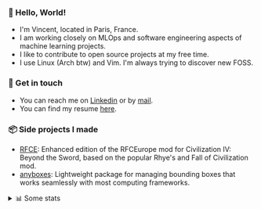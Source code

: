 ### 👋 Hello, World!

- I'm Vincent, located in Paris, France.
- I am working closely on MLOps and software engineering aspects of machine learning projects.
- I like to contribute to open source projects at my free time.
- I use Linux (Arch btw) and Vim. I'm always trying to discover new FOSS.

### 🔗 Get in touch

- You can reach me on [Linkedin](https://www.linkedin.com/in/vincent-duchauffour-3a9641155/) or by [mail](mailto:vincent.duchauffour@proton.me).
- You can find my resume [here](https://raw.githubusercontent.com/VDuchauffour/resume/main/resume.pdf).

### 📦 Side projects I made

- [RFCE](https://github.com/VDuchauffour/RFCEurope): Enhanced edition of the RFCEurope mod for Civilization IV: Beyond the Sword, based on the popular Rhye's and Fall of Civilization mod. 
- [anyboxes](https://github.com/VDuchauffour/anyboxes): Lightweight package for managing bounding boxes that works seamlessly with most computing frameworks. 

<details><summary>📊 Some stats</summary>  
  
<p align="center">
  <img alt="VDuchauffour's github stats" src="https://github-readme-stats.vercel.app/api?username=VDuchauffour&include_all_commits=true&show_icons=true&theme=react"/>
  <br />
  <img alt="VDuchauffour's streak stats" src="https://streak-stats.demolab.com?user=VDuchauffour&theme=react"/>
  <br />
  <img alt="VDuchauffour's language stats" src="https://github-readme-stats.vercel.app/api/top-langs/?username=VDuchauffour&count_private=true&include_all_commits=true&show_icons=true&layout=compact&theme=react"/>
  <!--   <br />
  <img alt="VDuchauffour's Wakatime stats" src="https://github-readme-stats.vercel.app/api/wakatime?username=VDuchauffour&theme=react"/> -->
</p>

#### 🧭 Wakatime stats
<!--START_SECTION:waka-->
![Code Time](http://img.shields.io/badge/Code%20Time-2%2C406%20hrs%2050%20mins-blue)

![Lines of code](https://img.shields.io/badge/From%20Hello%20World%20I%27ve%20Written-4.3%20million%20lines%20of%20code-blue)

**🐱 My GitHub Data** 

> 📦 989.2 kB Used in GitHub's Storage 
 > 
> 🏆 837 Contributions in the Year 2024
 > 
> 🚫 Not Opted to Hire
 > 
> 📜 9 Public Repositories 
 > 
> 🔑 2 Private Repositories 
 > 
**I'm an Early 🐤** 

```text
🌞 Morning                480 commits         ██░░░░░░░░░░░░░░░░░░░░░░░   07.91 % 
🌆 Daytime                3610 commits        ███████████████░░░░░░░░░░   59.47 % 
🌃 Evening                1699 commits        ███████░░░░░░░░░░░░░░░░░░   27.99 % 
🌙 Night                  281 commits         █░░░░░░░░░░░░░░░░░░░░░░░░   04.63 % 
```
📅 **I'm Most Productive on Monday** 

```text
Monday                   1403 commits        ██████░░░░░░░░░░░░░░░░░░░   23.11 % 
Tuesday                  1298 commits        █████░░░░░░░░░░░░░░░░░░░░   21.38 % 
Wednesday                896 commits         ████░░░░░░░░░░░░░░░░░░░░░   14.76 % 
Thursday                 1209 commits        █████░░░░░░░░░░░░░░░░░░░░   19.92 % 
Friday                   956 commits         ████░░░░░░░░░░░░░░░░░░░░░   15.75 % 
Saturday                 94 commits          ░░░░░░░░░░░░░░░░░░░░░░░░░   01.55 % 
Sunday                   214 commits         █░░░░░░░░░░░░░░░░░░░░░░░░   03.53 % 
```


📊 **This Week I Spent My Time On** 

```text
💬 Programming Languages: 
Python                   5 hrs 58 mins       ██████████████████████░░░   87.59 % 
TOML                     23 mins             █░░░░░░░░░░░░░░░░░░░░░░░░   05.79 % 
YAML                     7 mins              ░░░░░░░░░░░░░░░░░░░░░░░░░   01.94 % 
Markdown                 6 mins              ░░░░░░░░░░░░░░░░░░░░░░░░░   01.61 % 
Other                    5 mins              ░░░░░░░░░░░░░░░░░░░░░░░░░   01.29 % 
```


 Last Updated on 11/11/2024 00:51:24 UTC
<!--END_SECTION:waka-->
</details>

